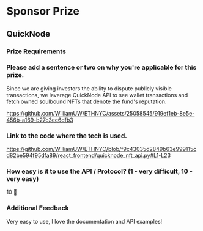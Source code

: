 # Sponsor Prize

## QuickNode

### Prize Requirements

### Please add a sentence or two on why you're applicable for this prize.

Since we are giving investors the ability to dispute publicly visible transactions, we leverage QuickNode API to see wallet transactions and fetch owned soulbound NFTs that denote the fund's reputation.

https://github.com/WilliamUW/ETHNYC/assets/25058545/919ef1eb-8e5e-456b-a169-b27c3ec6dfb3

### Link to the code where the tech is used.

https://github.com/WilliamUW/ETHNYC/blob/f9c43035d2849b63e999115cd82be594f95dfa89/react_frontend/quicknode_nft_api.py#L1-L23

### How easy is it to use the API / Protocol? (1 - very difficult, 10 - very easy)

10 🌟

### Additional Feedback

Very easy to use, I love the documentation and API examples!
